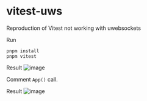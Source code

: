 # vitest-uws
Reproduction of Vitest not working with uwebsockets

Run 
```
pnpm install
pnpm vitest
```

Result
![image](https://github.com/chanon/vitest-uws/assets/357737/d31ac65f-367d-4059-93f6-eed65266dc9a)

Comment `App()` call.

Result
![image](https://github.com/chanon/vitest-uws/assets/357737/b4f83297-e2fd-40b6-976f-488544185cb9)

